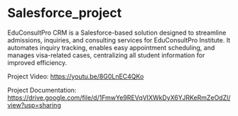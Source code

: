 # Salesforce_project
EduConsultPro CRM is a Salesforce-based solution designed to streamline admissions, inquiries, and consulting services for EduConsultPro Institute. It automates inquiry tracking, enables easy appointment scheduling, and manages visa-related cases, centralizing all student information for improved efficiency.

Project Video:
https://youtu.be/8G0LnEC4QKo

Project Documentation:
https://drive.google.com/file/d/1FmwYe9REVqVIXWkDyX6YJRKeRmZeOdZl/view?usp=sharing

